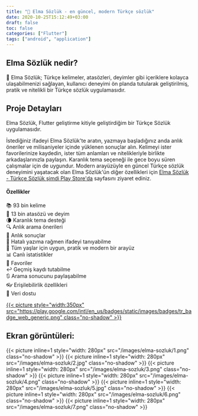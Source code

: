 ```yaml
---
title: "🍏 Elma Sözlük - en güncel, modern Türkçe sözlük"
date: 2020-10-25T15:12:49+03:00
draft: false
toc: false
categories: ["Flutter"]
tags: ["android", "application"]
---
```


## Elma Sözlük nedir?
🍏 Elma Sözlük; Türkçe kelimeler, atasözleri, deyimler gibi içeriklere kolayca ulaşabilmenizi sağlayan, kullanıcı deneyimi ön planda tutularak geliştirilmiş, pratik ve nitelikli bir Türkçe sözlük uygulamasıdır. 

## Proje Detayları
Elma Sözlük, Flutter geliştirme kitiyle geliştirdiğim bir Türkçe Sözlük uygulamasıdır.

İstediğiniz ifadeyi Elma Sözlük'te aratın, yazmaya başladığınız anda anlık öneriler ve milisaniyeler içinde yüklenen sonuçlar alın. Kelimeyi ister favorilerinize kaydedin, ister tüm anlamları ve nitelikleriyle birlikte arkadaşlarınızla paylaşın. Karanlık tema seçeneği ile gece boyu süren çalışmalar için de uygundur. Modern arayüzüyle en güncel Türkçe sözlük deneyimini yaşatacak olan Elma Sözlük'ün diğer özellikleri için [Elma Sözlük - Türkçe Sözlük şimdi Play Store'da](https://play.google.com/store/apps/details?id=dev.elma.sozluk) sayfasını ziyaret ediniz.

#### Özellikler
📚 93 bin kelime  
📖 13 bin atasözü ve deyim  
🌘 Karanlık tema desteği  
🔍 Anlık arama önerileri  
🔎 Anlık sonuçlar  
🧠 Hatalı yazıma rağmen ifadeyi tanıyabilme  
👧 Tüm yaşlar için uygun, pratik ve modern bir arayüz  
📊 Canlı istatistikler  
📍 Favoriler  
↩️ Geçmiş kaydı tutabilme  
🔃 Arama sonucunu paylaşabilme  
👓 Erişilebilirlik özellikleri  
📱 Veri dostu  

[{{< picture style="width:350px" src="https://play.google.com/intl/en_us/badges/static/images/badges/tr_badge_web_generic.png" class="no-shadow" >}}](https://bit.ly/elmasozluk-elmadev)


## Ekran görüntüleri:
{{< picture inline=1 style="width: 280px" src="/images/elma-sozluk/1.png" class="no-shadow" >}}
{{< picture inline=1 style="width: 280px" src="/images/elma-sozluk/2.jpg" class="no-shadow" >}}
{{< picture inline=1 style="width: 280px" src="/images/elma-sozluk/3.png" class="no-shadow" >}}
{{< picture inline=1 style="width: 280px" src="/images/elma-sozluk/4.png" class="no-shadow" >}}
{{< picture inline=1 style="width: 280px" src="/images/elma-sozluk/5.jpg" class="no-shadow" >}}
{{< picture inline=1 style="width: 280px" src="/images/elma-sozluk/6.png" class="no-shadow" >}}
{{< picture inline=1 style="width: 280px" src="/images/elma-sozluk/7.png" class="no-shadow" >}}



